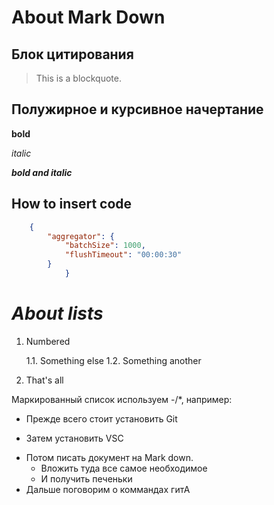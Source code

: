 # About Mark Down

## Блок цитирования
> This is a blockquote.

## Полужирное и курсивное начертание
**bold**

*italic*

***bold and italic***

## **How to insert code**
```json
    {
        "aggregator": {
            "batchSize": 1000,
            "flushTimeout": "00:00:30"
        }
            }
```
# *About lists*

1. Numbered

    1.1. Something else
    1.2. Something another
2. That's all

Маркированный список используем -/*, например:
* Прежде всего стоит установить Git
- Затем установить VSC
* Потом писать документ на Mark down.
    - Вложить туда все самое необходимое
    * И получить печеньки
* Дальше поговорим о коммандах гитА

